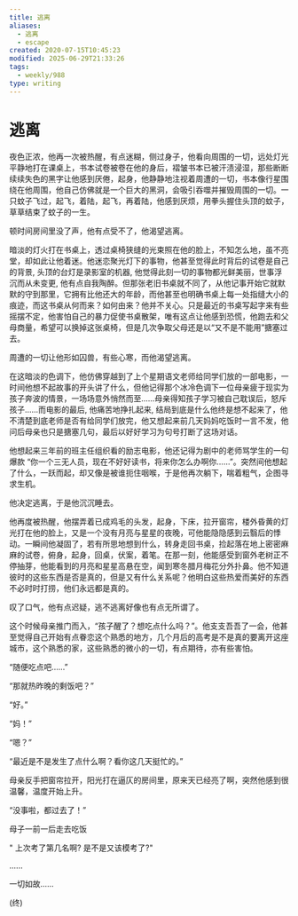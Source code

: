 ```yaml
---
title: 逃离
aliases:
  - 逃离
  - escape
created: 2020-07-15T10:45:23
modified: 2025-06-29T21:33:26
tags:
  - weekly/988
type: writing
---
```


# 逃离

夜色正浓，他再一次被热醒，有点迷糊，侧过身子，他看向周围的一切，远处灯光平静地打在课桌上，书本试卷被卷在他的身后，褶皱书本已被汗渍浸湿，那些断断续续失色的黑字让他感到厌倦，起身，他静静地注视着周遭的一切，书本像行星围绕在他周围，他自己仿佛就是一个巨大的黑洞，会吸引吞噬并摧毁周围的一切。一只蚊子飞过，起飞，着陆，起飞，再着陆，他感到厌烦，用拳头握住头顶的蚊子，草草结束了蚊子的一生。

顿时间房间里没了声，他有点受不了，他渴望逃离。

暗淡的灯火打在书桌上，透过桌椅狭缝的光束照在他的脸上，不知怎么地，虽不亮堂，却如此让他着迷。他迷恋聚光灯下的事物，他甚至觉得此时背后的试卷是自己的背景, 头顶的台灯是录影室的机器, 他觉得此刻一切的事物都光鲜美丽，世事浮沉而从未变更, 他有点自我陶醉。但那张老旧书桌就不同了，从他记事开始它就默默的守到那里，它拥有比他还大的年龄，而他甚至也明确书桌上每一处指缝大小的痕迹，而这书桌从何而来？如何由来？他并不关心。只是最近的书桌写起字来有些摇摆不定，他害怕自己的暴力促使书桌散架，唯有这点让他感到恐慌，他跑去和父母商量，希望可以换掉这张桌椅，但是几次争取父母还是以“又不是不能用”搪塞过去。

周遭的一切让他形如囚兽，有些心寒，而他渴望逃离。

在这暗淡的色调下，他仿佛穿越到了上个星期语文老师给同学们放的一部电影，一时间他想不起故事的开头讲了什么，但他记得那个冰冷色调下一位母亲疲于现实为孩子奔波的情景，一场场意外悄然而至……母亲得知孩子学习被自己耽误后，怒斥孩子……而电影的最后, 他痛苦地挣扎起来, 结局到底是什么他终是想不起来了，他不清楚到底老师是否有给同学们放完，他又想起来前几天妈妈吃饭时一言不发，他问后母亲也只是搪塞几句，最后以好好学习为句号打断了这场对话。

他想起来三年前的班主任组织看的励志电影，他还记得为剧中的老师骂学生的一句爆款 “你一个三无人员，现在不好好读书，将来你怎么办啊你……”。突然间他想起了什么，一跃而起，却又像是被谁扼住咽喉，于是他再次躺下，喘着粗气，企图寻求生机。

他决定逃离，于是他沉沉睡去。

他再度被热醒，他摆弄着已成鸡毛的头发，起身，下床，拉开窗帘，楼外昏黄的灯光打在他的脸上，又是一个没有月亮与星星的夜晚，可他能隐隐感到云翳后的悸动。一瞬间他凝固了，若有所思地想到什么，转身走回书桌，捡起落在地上密密麻麻的试卷，俯身，起身，回桌，伏案，着笔。在那一刻，他能感受到窗外老树正不停抽芽，他能看到的月亮和星星高悬在空，闻到寒冬腊月梅花分外扑鼻。他不知道彼时的这些东西是否是真的，但是又有什么关系呢？他明白这些热爱而美好的东西不必时时打捞，他们永远都是真的。

叹了口气，他有点迟疑，逃不逃离好像也有点无所谓了。

这个时候母亲推门而入，“孩子醒了？想吃点什么吗？”。他支支吾吾了一会，他甚至觉得自己开始有点眷恋这个熟悉的地方，几个月后的高考是不是真的要离开这座城市，这个熟悉的家，这些熟悉的微小的一切，有点期待，亦有些害怕。

“随便吃点吧……”

“那就热昨晚的剩饭吧？”

“好。”

“妈！”

“嗯？”

“最近是不是发生了点什么啊？看你这几天挺忙的。”

母亲反手把窗帘拉开，阳光打在逼仄的房间里，原来天已经亮了啊，突然他感到很温馨，温度开始上升。

“没事啦，都过去了！”

母子一前一后走去吃饭

" 上次考了第几名啊? 是不是又该模考了?"

......

一切如故……

(终)
